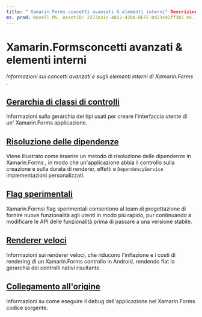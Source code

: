 ```yaml
---
title: " Xamarin.Forms concetti avanzati & elementi interni" Descrizione: "informazioni sui concetti avanzati e gli elementi interni di" Xamarin.Forms .
ms. prod: Novell MS. AssetID: 2273a31c-4022-42BA-BEFE-0d23ce2ff3b5 ms. Technology: Novell-Forms Author: davidbritch ms. Author: dabritch ms. Date: 03/20/2020 no-loc: [ Xamarin.Forms , Xamarin.Essentials ]
---
```


# <a name="xamarinforms-advanced-concepts--internals"></a>Xamarin.Formsconcetti avanzati & elementi interni

_Informazioni sui concetti avanzati e sugli elementi interni di Xamarin.Forms ._

## <a name="controls-class-hierarchy"></a>[Gerarchia di classi di controlli](class-hierarchy.md)

Informazioni sulla gerarchia dei tipi usati per creare l'interfaccia utente di un' Xamarin.Forms applicazione.

## <a name="dependency-resolution"></a>[Risoluzione delle dipendenze](dependency-resolution.md)

Viene illustrato come inserire un metodo di risoluzione delle dipendenze in Xamarin.Forms , in modo che un'applicazione abbia il controllo sulla creazione e sulla durata di renderer, effetti e `DependencyService` implementazioni personalizzati.

## <a name="experimental-flags"></a>[Flag sperimentali](experimental-flags.md)

Xamarin.Formsi flag sperimentali consentono al team di progettazione di fornire nuove funzionalità agli utenti in modo più rapido, pur continuando a modificare le API delle funzionalità prima di passare a una versione stabile.

## <a name="fast-renderers"></a>[Renderer veloci](fast-renderers.md)

Informazioni sui renderer veloci, che riducono l'inflazione e i costi di rendering di un Xamarin.Forms controllo in Android, rendendo flat la gerarchia dei controlli nativi risultante.

## <a name="source-link"></a>[Collegamento all'origine](sourcelink.md)

Informazioni su come eseguire il debug dell'applicazione nel Xamarin.Forms codice sorgente.
